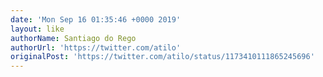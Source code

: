 ```yaml
---
date: 'Mon Sep 16 01:35:46 +0000 2019'
layout: like
authorName: Santiago do Rego
authorUrl: 'https://twitter.com/atilo'
originalPost: 'https://twitter.com/atilo/status/1173410111865245696'
---
```

